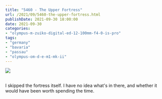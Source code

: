 ```yaml
---
title: "5460 - The Upper Fortress"
url: /2021/09/5460-the-upper-fortress.html
publishDate: 2021-09-30 18:00:00
date: 2021-09-30
categories:
- "olympus-m-zuiko-digital-ed-12-100mm-f4-0-is-pro"
tags:
- "germany"
- "bavaria"
- "passau"
- "olympus-om-d-e-m1-mk-ii"
---
```

<div class="container">
<div class="center"><a target="_blank" href="https://d25zfm9zpd7gm5.cloudfront.net/1200x1200/2019/20190622_132346_lr.jpg"><img class="webfeedsFeaturedVisual" src="https://d25zfm9zpd7gm5.cloudfront.net/0600x0600/2019/20190622_132346_lr.jpg" /></a></div>
</div>
<br />

I skipped the fortress itself. I have no idea what's in
there, and whether it would have been worth spending the
time.

